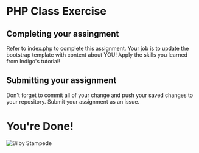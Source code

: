 # PHP Class Exercise

## Completing your assingment
Refer to index.php to complete this assignment. Your job is to update the bootstrap template with content about YOU! Apply the skills you learned from Indigo's tutorial!

## Submitting your assignment
Don't forget to commit all of your change and push your saved changes to your repository. Submit your assignment as an issue.

# You're Done!
![Bilby Stampede](https://media.giphy.com/media/yoJC2GnSClbPOkV0eA/giphy.gif)
